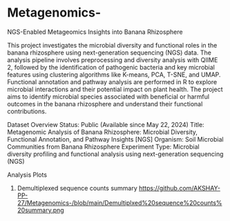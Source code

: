 # Metagenomics-
NGS-Enabled Metageomics Insights into Banana Rhizosphere 

This project investigates the microbial diversity and functional roles in the banana rhizosphere using next-generation sequencing (NGS) data. The analysis pipeline involves preprocessing and diversity analysis with QIIME 2, followed by the identification of pathogenic bacteria and key microbial features using clustering algorithms like K-means, PCA, T-SNE, and UMAP. Functional annotation and pathway analysis are performed in R to explore microbial interactions and their potential impact on plant health. The project aims to identify microbial species associated with beneficial or harmful outcomes in the banana rhizosphere and understand their functional contributions.

Dataset Overview 
Status: Public (Available since May 22, 2024)
Title: Metagenomic Analysis of Banana Rhizosphere: Microbial Diversity, Functional Annotation, and Pathway Insights [NGS]
Organism: Soil Microbial Communities from Banana Rhizosphere
Experiment Type: Microbial diversity profiling and functional analysis using next-generation sequencing (NGS)

Analysis Plots
1. Demultiplexed sequence counts summary
https://github.com/AKSHAY-PP-27/Metagenomics-/blob/main/Demultiplxed%20sequence%20counts%20summary.png

